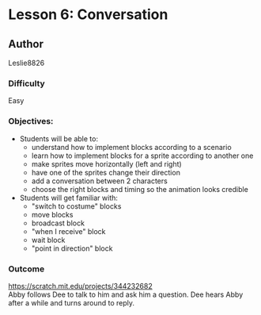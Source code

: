 # Lesson 6: Conversation

## Author
Leslie8826

### Difficulty
Easy

### Objectives: 
  - Students will be able to: 
       * understand how to implement blocks according to a scenario
       * learn how to implement blocks for a sprite according to another one
       * make sprites move horizontally (left and right)
       * have one of the sprites change their direction
       * add a conversation between 2 characters
       * choose the right blocks and timing so the animation looks credible
  - Students will get familiar with:
       * "switch to costume" blocks
       * move blocks
       * broadcast block
       * "when I receive" block
       * wait block
       * "point in direction" block

### Outcome
https://scratch.mit.edu/projects/344232682 <br>
Abby follows Dee to talk to him and ask him a question. Dee hears Abby after a while and turns around to reply.
